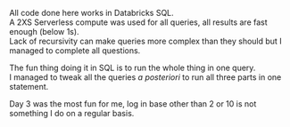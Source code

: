 All code done here works in Databricks SQL.<br>
A 2XS Serverless compute was used for all queries, all results are fast enough (below 1s).<br>
Lack of recursivity can make queries more complex than they should but I managed to complete all questions.<br>

The fun thing doing it in SQL is to run the whole thing in one query.<br>
I managed to tweak all the queries _a posteriori_ to run all three parts in one statement.<br>

Day 3 was the most fun for me, log in base other than 2 or 10 is not something I do on a regular basis.
